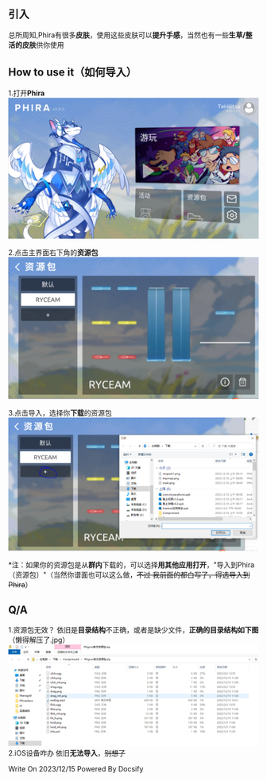 ## 引入
总所周知,Phira有很多**皮肤**，使用这些皮肤可以**提升手感**，当然也有一些**生草/整活的皮肤**供你使用

## How to use it（如何导入）

1.打开**Phira**
![Step1](img/main.png)


2.点击主界面右下角的**资源包**
![Step2](img/respack1.png)

3.点击导入，选择你**下载**的资源包
![Step3](img/respack2.png)

*注：如果你的资源包是从**群内**下载的，可以选择**用其他应用打开**，"导入到Phira（资源包）"（当然你谱面也可以这么做，~~不过
我前面的都白写了，得选导入到Phira~~）

## Q/A
1.资源包无效？
依旧是**目录结构**不正确，或者是缺少文件，**正确的目录结构如下图**（懒得解压了.jpg）
![正确目录结构](img/sjg.png)
2.iOS设备咋办
依旧**无法导入**，~~别想了~~





Write On 2023/12/15 Powered By Docsify
